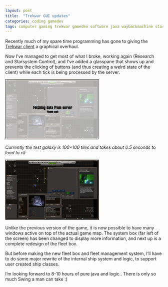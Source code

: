 ```yaml
---
layout: post
title:  "Trekwar GUI updates"
categories: coding gamedev
tags: computer gaming trekwar gamedev software java waybackmachine startrek
---
```

Recently much of my spare time programming has gone to giving the [Trekwar client](https://github.com/erlendaakre/trekwar) a graphical overhaul.

Now I’ve managed to get most of what I broke, working again (Research and Starsystem Control), and I’ve added a glasspane that shows up and prevents the clicking of buttons (and thus creating a weird state of the client) while each tick is being processed by the server.

![fetching data from server](/images/2009-trekwar_feb.jpg)

*Currently the test galaxy is 100×100 tiles and takes about 0.5 seconds to load to cli*


![trekwar system and research view](/images/2009-trekwar_feb2.jpg)

Unlike the previous version of the game, it is now possible to have many windows active on top of the actual game map.
The system box (far left of the screen) has been changed to display more information, and next up is a complete redesign of the fleet box.

But before making the new fleet box and fleet management system, I’ll have to do some major rewrite of the internal ship system and logic, to support user created ship classes.

I’m looking forward to 8-10 hours of pure java and logic.. There is only so much Swing a man can take :)
